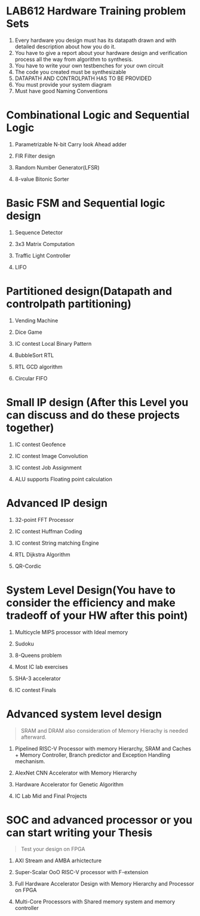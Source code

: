 # LAB612 Hardware Training problem Sets
1. Every hardware you design must has its datapath drawn and with detailed description about how you do it.<br />
2. You have to give a report about your hardware design and verification process all the way from algorithm to synthesis.<br />
3. You have to write your own testbenches for your own circuit<br />
4. The code you created must be synthesizable<br />
5. DATAPATH AND CONTROLPATH HAS TO BE PROVIDED <br />
6. You must provide your system diagram <br />
7. Must have good Naming Conventions<br />

# Combinational Logic and Sequential Logic

1. Parametrizable N-bit Carry look Ahead adder

2. FIR Filter design

3. Random Number Generator(LFSR)

4. 8-value Bitonic Sorter

# Basic FSM and Sequential logic design

1. Sequence Detector

2. 3x3 Matrix Computation

3. Traffic Light Controller

4. LIFO

# Partitioned design(Datapath and controlpath partitioning)
1. Vending Machine

2. Dice Game

3. IC contest Local Binary Pattern

4. BubbleSort RTL

5. RTL GCD algorithm

6. Circular FIFO

# Small IP design (After this Level you can discuss and do these projects together)

1. IC contest Geofence

2. IC contest Image Convolution

3. IC contest Job Assignment

4. ALU supports Floating point calculation

# Advanced IP design
1. 32-point FFT Processor

2. IC contest Huffman Coding

3. IC contest String matching Engine

4. RTL Dijkstra Algorithm

5. QR-Cordic

# System Level Design(You have to consider the efficiency and make tradeoff of your HW after this point)
1. Multicycle MIPS processor with Ideal memory

2. Sudoku

3. 8-Queens problem

4. Most IC lab exercises

5. SHA-3 accelerator

6. IC contest Finals

# Advanced system level design
>SRAM and DRAM also consideration of Memory Hierachy is needed afterward.
1. Pipelined RISC-V Processor with memory Hierarchy, SRAM and Caches + Memory Controller, Branch predictor and Exception Handling mechanism.

2. AlexNet CNN Accelerator with Memory Hierarchy

3. Hardware Accelerator for Genetic Algorithm

4. IC Lab Mid and Final Projects

#  SOC and advanced processor or you can start writing your Thesis
> Test your design on FPGA

1. AXI Stream and AMBA arhictecture

2. Super-Scalar OoO RISC-V processor with F-extension

3. Full Hardware Accelerator Design with Memory Hierarchy and Processor on FPGA

4. Multi-Core Processors with Shared memory system and memory controller
